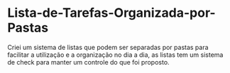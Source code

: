 # Lista-de-Tarefas-Organizada-por-Pastas
Criei um sistema de listas que podem ser separadas por pastas para facilitar a utilização e a organização no dia a dia, as listas tem um sistema de check para manter um controle do que foi proposto.
